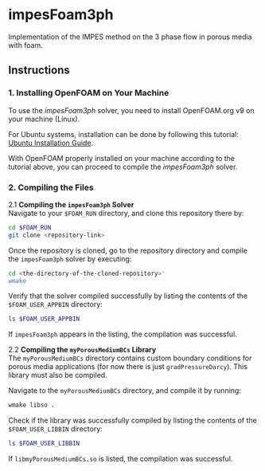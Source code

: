 # impesFoam3ph
Implementation of the IMPES method on the 3 phase flow in porous media with foam.

## Instructions

### 1. Installing OpenFOAM on Your Machine
To use the *impesFoam3ph* solver, you need to install OpenFOAM.org v9 on your machine (Linux).

For Ubuntu systems, installation can be done by following this tutorial: [Ubuntu Installation Guide](https://openfoam.org/download/9-ubuntu/).

With OpenFOAM properly installed on your machine according to the tutorial above, you can proceed to compile the *impesFoam3ph* solver.

### 2. Compiling the Files

   2.1 **Compiling the `impesFoam3ph` Solver**  
   Navigate to your `$FOAM_RUN` directory, and clone this repository there by:
   ```bash
   cd $FOAM_RUN
   git clone <repository-link>
   ```

   Once the repository is cloned, go to the repository directory and compile the `impesFoam3ph` solver by executing:
   ```bash
   cd <the-directory-of-the-cloned-repository>'
   wmake
   ```

   Verify that the solver compiled successfully by listing the contents of the `$FOAM_USER_APPBIN` directory:
   ```bash
   ls $FOAM_USER_APPBIN
   ```
   If `impesFoam3ph` appears in the listing, the compilation was successful.

   2.2 **Compiling the `myPorousMediumBCs` Library**  
   The `myPorousMediumBCs` directory contains custom boundary conditions for porous media applications (for now there is just `gradPressureDarcy`). This library must also be compiled.

   Navigate to the `myPorousMediumBCs` directory, and compile it by running:
   ```bash
   wmake libso .
   ```

   Check if the library was successfully compiled by listing the contents of the `$FOAM_USER_LIBBIN` directory:
   ```bash
   ls $FOAM_USER_LIBBIN
   ```
   If `libmyPorousMediumBCs.so` is listed, the compilation was successful.


